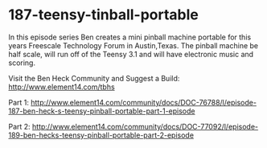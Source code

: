 # 187-teensy-tinball-portable

In this episode series Ben creates a mini pinball machine portable for this years Freescale Technology Forum in Austin,Texas. The pinball machine be half scale, will run off of the Teensy 3.1 and will have electronic music and scoring.

Visit the Ben Heck Community and Suggest a Build: http://www.element14.com/tbhs

Part 1: http://www.element14.com/community/docs/DOC-76788/l/episode-187-ben-heck-s-teensy-pinball-portable-part-1-episode

Part 2: http://www.element14.com/community/docs/DOC-77092/l/episode-189-ben-hecks-teensy-pinball-portable-part-2-episode
